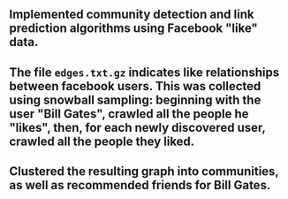 ## Implemented community detection and link prediction algorithms using Facebook "like" data.

## The file `edges.txt.gz` indicates like relationships between facebook users. This was collected using snowball sampling: beginning with the user "Bill Gates", crawled all the people he "likes", then, for each newly discovered user, crawled all the people they liked.

## Clustered the resulting graph into communities, as well as recommended friends for Bill Gates.

